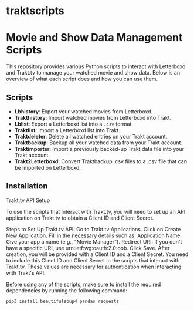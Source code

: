 # traktscripts

# Movie and Show Data Management Scripts

This repository provides various Python scripts to interact with Letterboxd and Trakt.tv to manage your watched movie and show data. Below is an overview of what each script does and how you can use them.

## Scripts

- **Lbhistory**: Export your watched movies from Letterboxd.
- **Trakthistory**: Import watched movies from Letterboxd into Trakt.
- **Lblist**: Export a Letterboxd list into a `.csv` format.
- **Traktlist**: Import a Letterboxd list into Trakt.
- **Traktdeleter**: Delete all watched entries on your Trakt account.
- **Traktbackup**: Backup all your watched data from your Trakt account.
- **Traktimporter**: Import a previously backed-up Trakt data file into your Trakt account.
- **Trakt2Letterboxd**: Convert Traktbackup .csv files to a .csv file that can be imported on Letterboxd.

## Installation

Trakt.tv API Setup

To use the scripts that interact with Trakt.tv, you will need to set up an API application on Trakt.tv to obtain a Client ID and Client Secret.

Steps to Set Up Trakt.tv API:
Go to Trakt.tv Applications.
Click on Create New Application.
Fill in the necessary details such as:
Application Name: Give your app a name (e.g., "Movie Manager").
Redirect URI: If you don't have a specific URI, use urn:ietf:wg:oauth:2.0:oob.
Click Save.
After creation, you will be provided with a Client ID and a Client Secret.
You need to include this Client ID and Client Secret in the scripts that interact with Trakt.tv. These values are necessary for authentication when interacting with Trakt's API.

Before using any of the scripts, make sure to install the required dependencies by running the following command:

```bash
pip3 install beautifulsoup4 pandas requests
